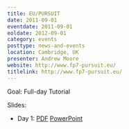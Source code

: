 ```yaml
---
title: EU/PURSUIT
date: 2011-09-01
eventdate: 2011-09-01
eoldate: 2012-09-01
category: events
posttype: news-and-events
location: Cambridge, UK
presenter: Andrew Moore
website: http://www.fp7-pursuit.eu/
titlelink: http://www.fp7-pursuit.eu/
---
```


Goal: Full-day Tutorial

Slides:
- Day 1: [PDF](http://www.cl.cam.ac.uk/research/srg/netos/netfpga/workshop/cambridge-september-2011/2011_NetFPGA_Day_tutorial_Cambridge.pdf) [PowerPoint](http://www.cl.cam.ac.uk/research/srg/netos/netfpga/workshop/cambridge-september-2011/2011_NetFPGA_Day_tutorial_Cambridge.ppt)
